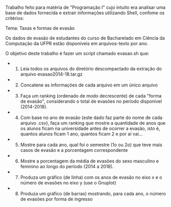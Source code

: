 Trabalho feito para matéria de "Programação I" cujo intuito era analisar uma base de dados fornecida e extrair informações utilizando Shell, confome os critérios:

Tema: Taxas e formas de evasão

Os dados de evasão de estudantes do curso de Bacharelado em Ciência da Computação da UFPR estão disponíveis em arquivos-texto por ano.

O objetivo deste trabalho é fazer um script chamado evasao.sh que:

 - 1. Leia todos os arquivos do diretório descompactado da extração do arquivo evasao2014-18.tar.gz

 - 2. Concatene as informações de cada arquivo em um único arquivo

 - 3. Faça um ranking (ordenado de modo decrescente) de cada "forma de evasão", considerando o total de evasões no período disponível (2014-2018).

 - 4. Com base no ano de evasão (este dado faz parte do nome de cada arquivo .csv), faça um ranking que mostre a quantidade de anos que os alunos ficam na universidade antes de ocorrer a evasão, isto é, quantos alunos ficam 1 ano, quantos ficam 2 e por aí vai...

 - 5. Mostre para cada ano, qual foi o semestre (1o ou 2o) que teve mais casos de evasão e a porcentagem correspondente

 - 6. Mostre a porcentagem da média de evasões do sexo masculino e feminino ao longo do período (2014 a 2018).

 - 7. Produza um gráfico (de linha) com os anos de evasão no eixo x e o número de evasões no eixo y (use o Gnuplot)

 - 8. Produza um gráfico (de barras) mostrando, para cada ano, o número de evasões por forma de ingresso
